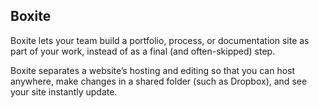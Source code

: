 Boxite
--------
Boxite lets your team build a portfolio, process, or documentation site as part of your work, instead of as a final (and often-skipped) step.

Boxite separates a website’s hosting and editing so that you can host anywhere, make changes in a shared folder (such as Dropbox), and see your site instantly update.
